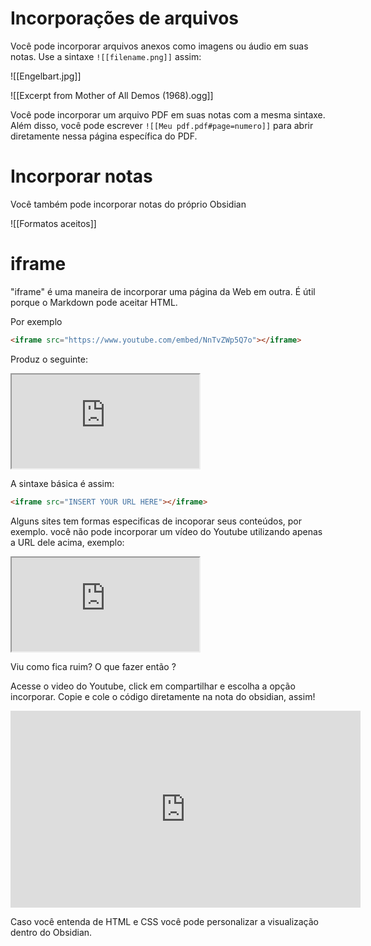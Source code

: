 ---
---

# Incorporações de arquivos

Você pode incorporar arquivos anexos como imagens ou áudio em suas notas. Use a sintaxe `![[filename.png]]` assim:

![[Engelbart.jpg]]

![[Excerpt from Mother of All Demos (1968).ogg]]

Você pode incorporar um arquivo PDF em suas notas com a mesma sintaxe. Além disso, você pode escrever `![[Meu pdf.pdf#page=numero]]` para abrir diretamente nessa página específica do PDF.

# Incorporar notas

Você também pode incorporar notas do próprio Obsidian

![[Formatos aceitos]]

# iframe

"iframe" é uma maneira de incorporar uma página da Web em outra. É útil porque o Markdown pode aceitar HTML.

Por exemplo

```html
<iframe src="https://www.youtube.com/embed/NnTvZWp5Q7o"></iframe>
```

Produz o seguinte:

<iframe src="https://www.youtube.com/embed/NnTvZWp5Q7o"></iframe>

A sintaxe básica é assim:

```html
<iframe src="INSERT YOUR URL HERE"></iframe>
```

Alguns sites tem formas especificas de incoporar seus conteúdos, por exemplo. você não pode incorporar um vídeo do Youtube utilizando apenas a URL dele acima, exemplo:

<iframe src="https://youtu.be/gN6yMot7_Zk"></iframe>

Viu como fica ruim? O que fazer então ? 

Acesse o video do Youtube, click em compartilhar e escolha a opção incorporar. Copie e cole o código diretamente na nota do obsidian, assim!

<iframe width="560" height="315" src="https://www.youtube.com/embed/gN6yMot7_Zk" title="YouTube video player" frameborder="0" allow="accelerometer; autoplay; clipboard-write; encrypted-media; gyroscope; picture-in-picture" allowfullscreen></iframe>

Caso você entenda de HTML e CSS você pode personalizar a visualização dentro do Obsidian. 